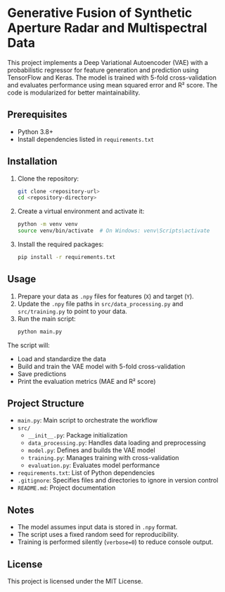 # Generative Fusion of Synthetic Aperture Radar and Multispectral Data

This project implements a Deep Variational Autoencoder (VAE) with a probabilistic regressor for feature generation and prediction using TensorFlow and Keras. The model is trained with 5-fold cross-validation and evaluates performance using mean squared error and R² score. The code is modularized for better maintainability.

## Prerequisites

- Python 3.8+
- Install dependencies listed in `requirements.txt`

## Installation

1. Clone the repository:
   ```bash
   git clone <repository-url>
   cd <repository-directory>
   ```

2. Create a virtual environment and activate it:
   ```bash
   python -m venv venv
   source venv/bin/activate  # On Windows: venv\Scripts\activate
   ```

3. Install the required packages:
   ```bash
   pip install -r requirements.txt
   ```

## Usage

1. Prepare your data as `.npy` files for features (`X`) and target (`Y`).
2. Update the `.npy` file paths in `src/data_processing.py` and `src/training.py` to point to your data.
3. Run the main script:
   ```bash
   python main.py
   ```

The script will:
- Load and standardize the data
- Build and train the VAE model with 5-fold cross-validation
- Save predictions
- Print the evaluation metrics (MAE and R² score)

## Project Structure

- `main.py`: Main script to orchestrate the workflow
- `src/`
  - `__init__.py`: Package initialization
  - `data_processing.py`: Handles data loading and preprocessing
  - `model.py`: Defines and builds the VAE model
  - `training.py`: Manages training with cross-validation
  - `evaluation.py`: Evaluates model performance
- `requirements.txt`: List of Python dependencies
- `.gitignore`: Specifies files and directories to ignore in version control
- `README.md`: Project documentation

## Notes

- The model assumes input data is stored in `.npy` format.
- The script uses a fixed random seed for reproducibility.
- Training is performed silently (`verbose=0`) to reduce console output.

## License

This project is licensed under the MIT License.
